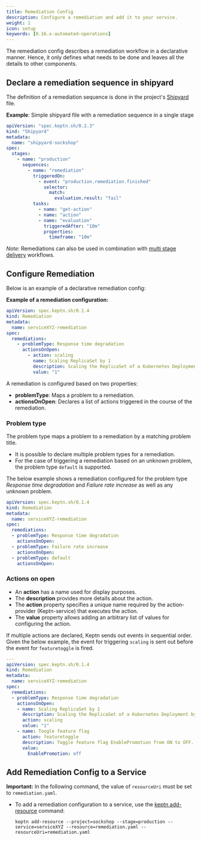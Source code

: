 ```yaml
---
title: Remediation Config
description: Configure a remediation and add it to your service.
weight: 1
icon: setup
keywords: [0.16.x-automated-operations]
---
```


The remediation config describes a remediation workflow in a declarative manner. Hence, it only defines what needs to be done and leaves all the details to other components.

## Declare a remediation sequence in shipyard

The definition of a remediation sequence is done in the project's [Shipyard](../../manage/shipyard) file.

**Example**: Simple shipyard file with a remediation sequence in a single stage

```yaml
apiVersion: "spec.keptn.sh/0.2.3"
kind: "Shipyard"
metadata:
  name: "shipyard-sockshop"
spec:
  stages:
    - name: "production"
      sequences:
        - name: "remediation"
          triggeredOn:
            - event: "production.remediation.finished"
              selector:
                match:
                  evaluation.result: "fail"
          tasks:
            - name: "get-action"
            - name: "action"
            - name: "evaluation"
              triggeredAfter: "10m"
              properties:
                timeframe: "10m"
```

*Note*: Remediations can also be used in combination with [multi stage delivery](../../continuous_delivery/multi_stage) workflows.

## Configure Remediation

Below is an example of a declarative remediation config:

**Example of a remediation configuration:**

```yaml
apiVersion: spec.keptn.sh/0.1.4
kind: Remediation
metadata:
  name: serviceXYZ-remediation
spec:
  remediations:
    - problemType: Response time degradation
      actionsOnOpen:
        - action: scaling
          name: Scaling ReplicaSet by 1
          description: Scaling the ReplicaSet of a Kubernetes Deployment by 1
          value: "1"
```

A remediation is configured based on two properties:

* **problemType**: Maps a problem to a remediation.
* **actionsOnOpen**: Declares a list of actions triggered in the course of the remediation.

### Problem type

The problem type maps a problem to a remediation by a matching problem title.

* It is possible to declare multiple problem types for a remediation.
* For the case of triggering a remediation based on an unknown problem, the problem type `default` is supported.

The below example shows a remediation configured for the problem type *Response time degradation* and *Failure rate increase* as well as any unknown problem.

```yaml
apiVersion: spec.keptn.sh/0.1.4
kind: Remediation
metadata:
  name: serviceXYZ-remediation
spec:
  remediations:
  - problemType: Response time degradation
    actionsOnOpen:
  - problemType: Failure rate increase
    actionsOnOpen:
  - problemType: default
    actionsOnOpen:
```

### Actions on open

* An **action** has a name used for display purposes.
* The **description** provides more details about the action.
* The **action** property specifies a unique name required by the action-provider (Keptn-service) that executes the action.
* The **value** property allows adding an arbitrary list of values for configuring the action.

If multiple actions are declared, Keptn sends out events in sequential order. Given the below example, the event for triggering `scaling` is sent out before the event for `featuretoggle` is fired.

```yaml
---
apiVersion: spec.keptn.sh/0.1.4
kind: Remediation
metadata:
  name: serviceXYZ-remediation
spec:
  remediations:
  - problemType: Response time degradation
    actionsOnOpen:
    - name: Scaling ReplicaSet by 1
      description: Scaling the ReplicaSet of a Kubernetes Deployment by 1
      action: scaling
      value: "1"
    - name: Toogle feature flag
      action: featuretoggle
      description: Toggle feature flag EnablePromotion from ON to OFF.
      value:
        EnablePromotion: off
```

## Add Remediation Config to a Service

**Important:** In the following command, the value of `resourceUri` must be set to `remediation.yaml`.

* To add a remediation configuration to a service, use the [keptn add-resource](../../reference/cli/commands/keptn_add-resource) command:

    ```console
    keptn add-resource --project=sockshop --stage=production --service=serviceXYZ --resource=remediation.yaml --resourceUri=remediation.yaml
    ```
